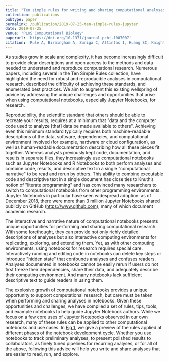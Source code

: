 ```yaml
---
title: "Ten simple rules for writing and sharing computational analyses in Jupyter Notebooks"
collection: publications
pubtype: paper
permalink: /publication/2019-07-25-ten-simple-rules-jupyter
date: 2019-07-25
venue: 'PLoS Computational Biology'
paperurl: 'https://doi.org/10.1371/journal.pcbi.1007007'
citation: 'Rule A, Birmingham A, Zuniga C, Altintas I, Huang SC, Knight R, <b>Moshiri N</b>, Nguyen M, Rosenthal SB, Perez F, Rose P (2019). "Ten simple rules for writing and sharing computational analyses in Jupyter Notebooks." <i>PLoS Computational Biology</i>. 15(7):e1007007. <a href="https://doi.org/10.1371/journal.pcbi.1007007" target="_blank">doi:10.1371/journal.pcbi.1007007</a>'
---
```

As studies grow in scale and complexity, it has become increasingly difficult to provide clear descriptions and open access to the methods and data needed to understand and reproduce computational research. Numerous papers, including several in the Ten Simple Rules collection, have highlighted the need for robust and reproducible analyses in computational research, described the difficulty of achieving these standards, and enumerated best practices. We aim to augment this existing wellspring of advice by addressing the unique challenges and opportunities that arise when using computational notebooks, especially Jupyter Notebooks, for research.

Reproducibility, the scientific standard that others should be able to recreate your results, requires at a minimum that "data and the computer code used to analyze [that] data be made available to others". Achieving even this minimum standard typically requires both machine-readable descriptions of the data, software, dependencies, and computational environment involved (for example, hardware or cloud configuration), as well as human-readable documentation describing how all these pieces fit together. Whereas analysts previously kept code, documentation, and results in separate files, they increasingly use computational notebooks such as Jupyter Notebooks and R Notebooks to both perform analyses and combine code, results, and descriptive text in a single "computational narrative" to be read and rerun by others. This ability to combine executable code and descriptive text in a single document has close ties to Knuth’s notion of "literate programming" and has convinced many researchers to switch to computational notebooks from other programming environments. Jupyter Notebooks in particular have seen widespread adoption: as of December 2018, there were more than 3 million Jupyter Notebooks shared publicly on GitHub (https://www.github.com), many of which document academic research.

The interactive and narrative nature of computational notebooks presents unique opportunities for performing and sharing computational research. With some forethought, they can provide not only richly detailed descriptions of analyses but also interactive computing environments for replicating, exploring, and extending them. Yet, as with other computing environments, using notebooks for research requires special care. Interactively running and editing code in notebooks can delete key steps or introduce "hidden state" that confounds analyses and confuses readers. Analyses documented in notebooks cannot be easily rerun if users do not first freeze their dependencies, share their data, and adequately describe their computing environment. And many notebooks lack sufficient descriptive text to guide readers in using them.

The explosive growth of computational notebooks provides a unique opportunity to support computational research, but care must be taken when performing and sharing analyses in notebooks. Given these opportunities and challenges, we have compiled a set of rules, tips, tools, and example notebooks to help guide Jupyter Notebook authors. While we focus on a few core uses of Jupyter Notebooks observed in our own research, many of these rules can be applied to other computational notebooks and use cases. In [Fig 1](https://journals.plos.org/ploscompbiol/article?id=10.1371/journal.pcbi.1007007#pcbi-1007007-g001), we give a preview of the rules applied at different phases of the notebook development cycle. Whether you use notebooks to track preliminary analyses, to present polished results to collaborators, as finely tuned pipelines for recurring analyses, or for all of the above, following this advice will help you write and share analyses that are easier to read, run, and explore.
